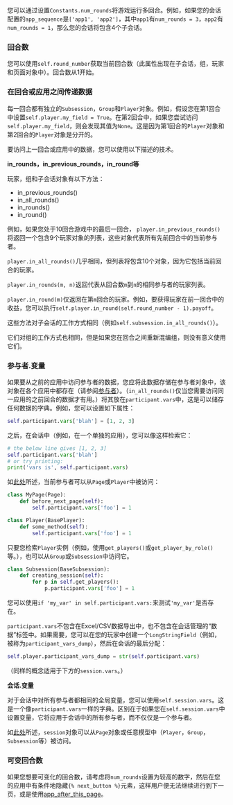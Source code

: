 您可以通过设置`Constants.num_rounds`将游戏运行多回合。例如，如果您的会话配置的`app_sequence`是`['app1', 'app2']`，其中`app1`有`num_rounds = 3`，`app2`有`num_rounds = 1`，那么您的会话将包含4个子会话。

### 回合数

您可以使用`self.round_number`获取当前回合数（此属性出现在子会话，组，玩家和页面对象中）。回合数从1开始。

### 在回合或应用之间传递数据

每一回合都有独立的`Subsession`，`Group`和`Player`对象。例如，假设您在第1回合中设置`self.player.my_field = True`。在第2回合中，如果您尝试访问`self.player.my_field`，则会发现其值为`None`。这是因为第1回合的`Player`对象和第2回合的`Player`对象是分开的。

要访问上一回合或应用中的数据，您可以使用以下描述的技术。

**in_rounds，in_previous_rounds，in_round等**

玩家，组和子会话对象有以下方法：

- in_previous_rounds()
- in_all_rounds()
- in_rounds()
- in_round()

例如，如果您处于10回合游戏中的最后一回合，
`player.in_previous_rounds()`将返回一个包含9个玩家对象的列表，这些对象代表所有先前回合中的当前参与者。

`player.in_all_rounds()`几乎相同，但列表将包含10个对象，因为它包括当前回合的玩家。

`player.in_rounds(m, n)`返回代表从回合数`m`到`n`的相同参与者的玩家列表。

`player.in_round(m)`仅返回在第`m`回合的玩家。例如，要获得玩家在前一回合中的收益，您可以执行`self.player.in_round(self.round_number - 1).payoff`。

这些方法对子会话的工作方式相同（例如`self.subsession.in_all_rounds()`）。

它们对组的工作方式也相同，但是如果您在回合之间重新混编组，则没有意义使用它们。

### 参与者.变量

如果要从之前的应用中访问参与者的数据，您应将此数据存储在参与者对象中，该对象在各个应用中都存在（请参阅[参与者]()）。（`in_all_rounds()`仅当您需要访问同一应用的之前回合的数据才有用。）将其放在`participant.vars`中，这是可以储存任何数据的字典。例如，您可以设置如下属性：

```python
self.participant.vars['blah'] = [1, 2, 3]
```

之后，在会话中（例如，在一个单独的应用），您可以像这样检索它：

```python
# the below line gives [1, 2, 3]
self.participant.vars['blah']
# or try printing:
print('vars is', self.participant.vars)
```

如[此处]()所述，当前参与者可以从`Page`或`Player`中被访问：

```python
class MyPage(Page):
    def before_next_page(self):
        self.participant.vars['foo'] = 1
```

```python
class Player(BasePlayer):
    def some_method(self):
        self.participant.vars['foo'] = 1
```

只要您检索`Player`实例（例如，使用`get_players()`或`get_player_by_role()`等。），也可以从`Group`或`Subsession`中访问它。

```python
class Subsession(BaseSubsession):
    def creating_session(self):
        for p in self.get_players():
            p.participant.vars['foo'] = 1
```

您可以使用`if 'my_var' in self.participant.vars:`来测试`'my_var'`是否存在。

`participant.vars`不包含在Excel/CSV数据导出中，也不包含在会话管理的“数据”标签中。如果需要，您可以在您的玩家中创建一个`LongStringField`（例如，被称为`participant_vars_dump`），然后在会话的最后分配：

```python
self.player.participant_vars_dump = str(self.participant.vars)
```

（同样的概念适用于下方的`session.vars`。）

**会话.变量**

对于会话中对所有参与者都相同的全局变量，您可以使用`self.session.vars`。这是一个像`participant.vars`一样的字典。区别在于如果您在`self.session.vars`中设置变量，它将应用于会话中的所有参与者，而不仅仅是一个参与者。

如[此处]()所述，`session`对象可以从`Page`对象或任意模型中（`Player`，`Group`，`Subsession`等）被访问。

### 可变回合数

如果您想要可变化的回合数，请考虑将`num_rounds`设置为较高的数字，然后在您的应用中有条件地隐藏`{% next_button %}`元素，这样用户便无法继续进行到下一页，或是使用[app_after_this_page]()。